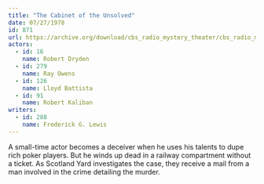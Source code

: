 ```yaml
---
title: "The Cabinet of the Unsolved"
date: 07/27/1978
id: 871
url: https://archive.org/download/cbs_radio_mystery_theater/cbs_radio_mystery_theater-0851-0900.zip/cbs_radio_mystery_theater-0851-0900%2Fcbsrmt_0871_the_cabinet_of_the_unsolved.mp3
actors:  
  - id: 16
    name: Robert Dryden  
  - id: 279
    name: Ray Owens  
  - id: 126
    name: Lloyd Battista  
  - id: 91
    name: Robert Kaliban
writers:  
  - id: 288
    name: Frederick G. Lewis
---
```

A small-time actor becomes a deceiver when he uses his talents to dupe rich poker players. But he winds up dead in a railway compartment without a ticket. As Scotland Yard investigates the case, they receive a mail from a man involved in the crime detailing the murder.